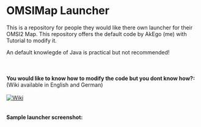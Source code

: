 # OMSIMap Launcher
This is a repository for people they would like there own launcher for their OMSI2 Map. This repository offers the default code by AkEgo (me) with Tutorial to modify it.

An default knowlegde of Java is practical but not recommended!
<br /><br /><br /><br />
**You would like to know how to modify the code but you dont know how?:** <br />
(Wiki available in English and German)<br /><br />
[![Wiki](https://i.imgur.com/IDhUgMu.png)](https://github.com/EgoLeX/omsimaplauncher/wiki)<br /><br /><br />
**Sample launcher screenshot:**
